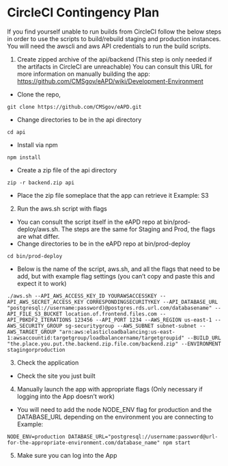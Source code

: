 # CircleCI Contingency Plan

If you find yourself unable to run builds from CircleCI follow the below steps in order to use the scripts to build/rebuild staging and production instances. You will need the awscli and aws API credentials to run the build scripts.

1) Create zipped archive of the api/backend (This step is only needed if the artifacts in CircleCI are unreachable)
You can consult this URL for more information on manually building the app:
https://github.com/CMSgov/eAPD/wiki/Development-Environment  
* Clone the repo, 
```
git clone https://github.com/CMSgov/eAPD.git
```
* Change directories to be in the api directory
```
cd api
```
* Install via npm
```
npm install
```
* Create a zip file of the api directory
```
zip -r backend.zip api
```
* Place the zip file someplace that the app can retrieve it
Example: S3
  
  
2) Run the aws.sh script with flags
* You can consult the script itself in the eAPD repo at bin/prod-deploy/aws.sh. The steps are the same for Staging and Prod, the flags are what differ.
* Change directories to be in the eAPD repo at bin/prod-deploy
```
cd bin/prod-deploy
```
* Below is the name of the script, aws.sh, and all the flags that need to be add, but with example flag settings (you can’t copy and paste this and expect it to work)
```
./aws.sh --API_AWS_ACCESS_KEY_ID YOURAWSACCESSKEY --API_AWS_SECRET_ACCESS_KEY CORRESPONDINGSECURITYKEY --API_DATABASE_URL "postgresql://username:password)@postgres.rds.url.com/databasename" --API_FILE_S3_BUCKET location.of.frontend.files.com --API_PBKDF2_ITERATIONS 123456 --API_PORT 1234 --AWS_REGION us-east-1 --AWS_SECURITY_GROUP sg-securitygroup --AWS_SUBNET subnet-subnet --AWS_TARGET_GROUP "arn:aws:elasticloadbalancing:us-east-1:awsaccountid:targetgroup/loadbalancername/targetgroupid" --BUILD_URL "the.place.you.put.the.backend.zip.file.com/backend.zip" --ENVIRONMENT stagingorproduction
```
  
  
3) Check the application
* Check the site you just built
  
  
4) Manually launch the app with appropriate flags (Only necessary if logging into the App doesn’t work)
* You will need to add the node NODE_ENV flag for production and the DATABASE_URL depending on the environment you are connecting to
Example:
```
NODE_ENV=production DATABASE_URL="postgresql://username:password@url-for-the-appropriate-environment.com/database_name" npm start
```
  
  
5) Make sure you can log into the App
